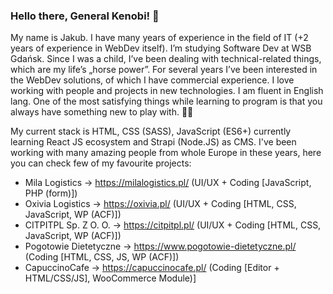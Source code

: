 ### Hello there, General Kenobi! 👋

My name is Jakub. I have many years of experience in the field of IT (+2 years of experience in WebDev itself). I’m studying Software Dev at WSB Gdańsk. Since I was a child, I’ve been dealing with technical-related things, which are my life’s „horse power”. For several years I’ve been interested in the WebDev solutions, of which I have commercial experience. I love working with people and projects in new technologies. I am fluent in English lang. One of the most satisfying things while learning to program is that you always have something new to play with. 🐱‍👤

My current stack is HTML, CSS (SASS), JavaScript (ES6+) currently learning React JS ecosystem and Strapi (Node.JS) as CMS. I've been working with many amazing people from whole Europe in these years, here you can check few of my favourite projects:

- Mila Logistics -> https://milalogistics.pl/ (UI/UX + Coding [JavaScript, PHP (form)])
- Oxivia Logistics -> https://oxivia.pl/ (UI/UX + Coding [HTML, CSS, JavaScript, WP (ACF)])
- CITPITPL Sp. Z O. O. -> https://citpitpl.pl/ (UI/UX + Coding [HTML, CSS, JavaScript, WP (ACF)])
- Pogotowie Dietetyczne -> https://www.pogotowie-dietetyczne.pl/ (Coding [HTML, CSS, JS, WP (ACF)])
- CapuccinoCafe -> https://capuccinocafe.pl/ (Coding [Editor + HTML/CSS/JS], WooCommerce Module)]

<!--
**Nigtellios/Nigtellios** is a ✨ _special_ ✨ repository because its `README.md` (this file) appears on your GitHub profile.
